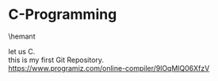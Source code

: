 # C-Programming
\\hemant 

let us C.
<br>
this is my first Git Repository.
<br>
https://www.programiz.com/online-compiler/9lOqMlQ06XfzV
